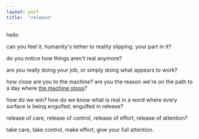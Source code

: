 ```yaml
---
layout: post
title:  "release"
---
```


hello

can you feel it. humanity's tether to reality slipping. your part in it?

do you notice how things aren't real anymore?

are you really doing your job, or simply doing what appears to work?

how close are you to the machine? are you the reason we're on the path to a day where [the machine stops](https://en.wikipedia.org/wiki/The_Machine_Stops)?

how do we win? how do we know what is real in a word where every surface is being engulfed, engulfed in release?

release of care, release of control, release of effort, release of attention?

take care, take control, make effort, give your full attention.
